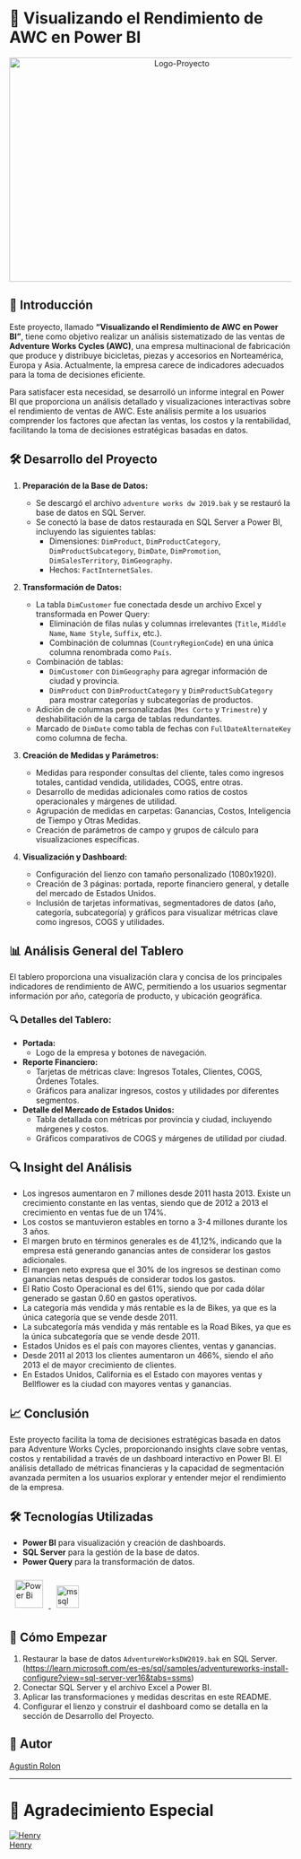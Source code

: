 # 🚴 Visualizando el Rendimiento de AWC en Power BI

<p align="center">
  <img src="https://i.imgur.com/tSxyEFc.png" width="600" height="400" alt="Logo-Proyecto"/>
</p>

## 📌 Introducción

Este proyecto, llamado **“Visualizando el Rendimiento de AWC en Power BI”**, tiene como objetivo realizar un análisis sistematizado de las ventas de **Adventure Works Cycles (AWC)**, una empresa multinacional de fabricación que produce y distribuye bicicletas, piezas y accesorios en Norteamérica, Europa y Asia. Actualmente, la empresa carece de indicadores adecuados para la toma de decisiones eficiente.

Para satisfacer esta necesidad, se desarrolló un informe integral en Power BI que proporciona un análisis detallado y visualizaciones interactivas sobre el rendimiento de ventas de AWC. Este análisis permite a los usuarios comprender los factores que afectan las ventas, los costos y la rentabilidad, facilitando la toma de decisiones estratégicas basadas en datos.

## 🛠 Desarrollo del Proyecto

1. **Preparación de la Base de Datos:**
   - Se descargó el archivo `adventure works dw 2019.bak` y se restauró la base de datos en SQL Server.
   - Se conectó la base de datos restaurada en SQL Server a Power BI, incluyendo las siguientes tablas:
     - Dimensiones: `DimProduct`, `DimProductCategory`, `DimProductSubcategory`, `DimDate`, `DimPromotion`, `DimSalesTerritory`, `DimGeography`.
     - Hechos: `FactInternetSales`.

2. **Transformación de Datos:**
   - La tabla `DimCustomer` fue conectada desde un archivo Excel y transformada en Power Query:
     - Eliminación de filas nulas y columnas irrelevantes (`Title`, `Middle Name`, `Name Style`, `Suffix`, etc.).
     - Combinación de columnas (`CountryRegionCode`) en una única columna renombrada como `País`.
   - Combinación de tablas:
     - `DimCustomer` con `DimGeography` para agregar información de ciudad y provincia.
     - `DimProduct` con `DimProductCategory` y `DimProductSubCategory` para mostrar categorías y subcategorías de productos.
   - Adición de columnas personalizadas (`Mes Corto` y `Trimestre`) y deshabilitación de la carga de tablas redundantes.
   - Marcado de `DimDate` como tabla de fechas con `FullDateAlternateKey` como columna de fecha.

3. **Creación de Medidas y Parámetros:**
   - Medidas para responder consultas del cliente, tales como ingresos totales, cantidad vendida, utilidades, COGS, entre otras.
   - Desarrollo de medidas adicionales como ratios de costos operacionales y márgenes de utilidad.
   - Agrupación de medidas en carpetas: Ganancias, Costos, Inteligencia de Tiempo y Otras Medidas.
   - Creación de parámetros de campo y grupos de cálculo para visualizaciones específicas.

4. **Visualización y Dashboard:**
   - Configuración del lienzo con tamaño personalizado (1080x1920).
   - Creación de 3 páginas: portada, reporte financiero general, y detalle del mercado de Estados Unidos.
   - Inclusión de tarjetas informativas, segmentadores de datos (año, categoría, subcategoría) y gráficos para visualizar métricas clave como ingresos, COGS y utilidades.

## 📊 Análisis General del Tablero

El tablero proporciona una visualización clara y concisa de los principales indicadores de rendimiento de AWC, permitiendo a los usuarios segmentar información por año, categoría de producto, y ubicación geográfica.

### 🔍 Detalles del Tablero:

- **Portada:**
  - Logo de la empresa y botones de navegación.
- **Reporte Financiero:**
  - Tarjetas de métricas clave: Ingresos Totales, Clientes, COGS, Órdenes Totales.
  - Gráficos para analizar ingresos, costos y utilidades por diferentes segmentos.
- **Detalle del Mercado de Estados Unidos:**
  - Tabla detallada con métricas por provincia y ciudad, incluyendo márgenes y costos.
  - Gráficos comparativos de COGS y márgenes de utilidad por ciudad.

## 🔍 Insight del Análisis

- Los ingresos aumentaron en 7 millones desde 2011 hasta 2013. Existe un crecimiento constante en las ventas, siendo que de 2012 a 2013 el crecimiento en ventas fue de un 174%.
- Los costos se mantuvieron estables en torno a 3-4 millones durante los 3 años.
- El margen bruto en términos generales es de 41,12%, indicando que la empresa está generando ganancias antes de considerar los gastos adicionales.
- El margen neto expresa que el 30% de los ingresos se destinan como ganancias netas después de considerar todos los gastos.
- El Ratio Costo Operacional es del 61%, siendo que por cada dólar generado se gastan 0.60 en gastos operativos.
- La categoría más vendida y más rentable es la de Bikes, ya que es la única categoría que se vende desde 2011.
- La subcategoría más vendida y más rentable es la Road Bikes, ya que es la única subcategoría que se vende desde 2011.
- Estados Unidos es el país con mayores clientes, ventas y ganancias.
- Desde 2011 al 2013 los clientes aumentaron un 466%, siendo el año 2013 el de mayor crecimiento de clientes.
- En Estados Unidos, California es el Estado con mayores ventas y Bellflower es la ciudad con mayores ventas y ganancias.

## 📈 Conclusión

Este proyecto facilita la toma de decisiones estratégicas basada en datos para Adventure Works Cycles, proporcionando insights clave sobre ventas, costos y rentabilidad a través de un dashboard interactivo en Power BI. El análisis detallado de métricas financieras y la capacidad de segmentación avanzada permiten a los usuarios explorar y entender mejor el rendimiento de la empresa.

## 🛠 Tecnologías Utilizadas

- **Power BI** para visualización y creación de dashboards.
- **SQL Server** para la gestión de la base de datos.
- **Power Query** para la transformación de datos.

<p align="left">
  <a href="https://powerbi.microsoft.com/en-us/" target="_blank">
    <img src="https://profilinator.rishav.dev/skills-assets/powerbi.png" alt="Power Bi" height="50" style="margin: 10px"/>
  </a>
  <a href="https://www.microsoft.com/en-us/sql-server" target="_blank" rel="noreferrer">
    <img src="https://www.svgrepo.com/show/303229/microsoft-sql-server-logo.svg" alt="mssql" width="40" height="40" style="margin: 10px"/>
  </a>
</p>


## 🚀 Cómo Empezar

1. Restaurar la base de datos `AdventureWorksDW2019.bak` en SQL Server. (https://learn.microsoft.com/es-es/sql/samples/adventureworks-install-configure?view=sql-server-ver16&tabs=ssms)
2. Conectar SQL Server y el archivo Excel a Power BI.
3. Aplicar las transformaciones y medidas descritas en este README.
4. Configurar el lienzo y construir el dashboard como se detalla en la sección de Desarrollo del Proyecto.

## 👤 Autor

[Agustin Rolon](https://github.com/AgustinRolon)

---

# 💛 Agradecimiento Especial

[![Henry](https://github.com/user-attachments/assets/00eeb5c8-4dcf-4124-ac29-d4ba7b113e6f)](https://www.soyhenry.com)  
[Henry](https://www.soyhenry.com)

